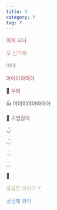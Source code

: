 ```yaml
---
title: Y
category: Y
tag: Y
---
```


<span style="color:#A05A54">이게 되나</span>

<span style="color:#C99385">오 신기해</span>

<span style="color:#86937A">이야</span>

<span style="color:#A95762">아아아아아아</span>

&#129300; <span style="color:#984356">우와</span>

&#128077; <span style="color:#624D56">이이이야아아아아</span>

&#128032; <span style="color:#8A747C">귀엽잖아</span>

◡̈

<span style="color:#A95762">◡̈</span>

<span style="color:#C59470">◡̈</span>

<span style="color:#617EB4">◡̈</span>

&#128123; 

<span style="color:#C2B7A1">궁금한 이야기 Y</span>

<span style="color:#648BC6">궁금해 와이</span>
